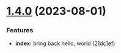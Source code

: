 # [1.4.0](https://github.com/warunsinx/nodets-playground/compare/v1.3.0...v1.4.0) (2023-08-01)


### Features

* **index:** bring back hello, world ([21dc1ef](https://github.com/warunsinx/nodets-playground/commit/21dc1ef7ae0073022e1af7a343f7bec64da46e6c))
